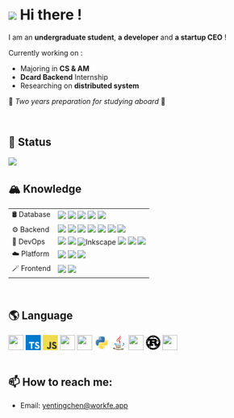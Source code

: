 # <img src="https://media.giphy.com/media/hvRJCLFzcasrR4ia7z/giphy.gif" width="35"> Hi there !

<div>
  <p>
    I am an 
    <strong>undergraduate student</strong>, 
    <strong>a developer</strong> and 
    <strong>a startup CEO</strong> !
  </p>
  Currently working on :
  <ul>
    <li>Majoring in <strong>CS & AM</strong></li>
    <li><strong>Dcard Backend</strong> Internship</li>
    <li>Researching on <strong>distributed system</strong></li>
  </ul>
  <p>
    🛫 <em>Two years preparation for studying aboard</em> 🛫
  </p>
</div>
<br>

## 📜 Status
<p>
  <img src="https://github-readme-stats.vercel.app/api?username=DenChenn&show_icons=true&count_private=true&include_all_commits=true&theme=highcontrast" />
</p>


## 🏔 Knowledge
<table>
  <tr>
    <td>🛢 Database</td>
    <td>
      <img src="https://img.shields.io/badge/MongoDB-47A248?logo=MongoDB&logoColor=white"/>
      <img src="https://img.shields.io/badge/PostgreSQL-4169E1?logo=PostgreSQL&logoColor=white"/>
      <img src="https://img.shields.io/badge/Redis-DC382D?logo=Redis&logoColor=white"/>
      <img src="https://img.shields.io/badge/MySQL-4479A1?logo=MySQL&logoColor=white"/>
      <img src="https://img.shields.io/badge/Prometheus-E6522C?logo=Prometheus&logoColor=white"/>
    </td>
  </tr>
  <tr>
    <td>⚙️ Backend</td>
    <td>
      <img src="https://custom-icon-badges.herokuapp.com/badge/-Gin-00ADD8?logo=gin&logoColor=white"/> 
      <img src="https://img.shields.io/badge/GraphQL-E10098?logo=GraphQL&logoColor=white"/>
      <img src="https://img.shields.io/badge/Apache Maven-C71A36?logo=Apache Maven&logoColor=white"/>
      <img src="https://img.shields.io/badge/Django-092E20?logo=Django&logoColor=white"/>
      <img src="https://img.shields.io/badge/RabbitMQ-FF6600?logo=RabbitMQ&logoColor=white"/>
      <img src="https://img.shields.io/badge/Kafka-231F20?logo=Apache Kafka&logoColor=white"/>
      <img src="https://img.shields.io/badge/Pulsar-188FFF?logo=Apache Pulsar&logoColor=white"/>
    </td>
  </tr>
  <tr>
    <td>🚀 DevOps</td>
    <td>
      <img src="https://img.shields.io/badge/Kubernetes-326CE5?logo=Kubernetes&logoColor=white"/>
      <img src="https://img.shields.io/badge/Docker-2496ED?logo=docker&logoColor=white"/>
      <img src="https://img.shields.io/badge/GitHub Actions-2088FF?logo=GitHub Actions&logoColor=white" alt="Inkscape"/>
      <img src="https://img.shields.io/badge/CircleCI-343434?logo=CircleCI&logoColor=white"/>
      <img src="https://img.shields.io/badge/semantic release-494949?logo=semantic-release&logoColor=white"/>
      <img src="https://img.shields.io/badge/Pulumi-8A3391?logo=Pulumi&logoColor=white"/>
    </td>
  </tr>
  <tr>
    <td>☁️ Platform</td>
    <td>
      <img src="https://img.shields.io/badge/Google Cloud-4285F4?logo=Google Cloud&logoColor=white"/>
      <img src="https://img.shields.io/badge/Azure Cloud-0078D7?logo=Azure DevOps&logoColor=white"/>
      <img src="https://img.shields.io/badge/PlanetScale-000000?logo=PlanetScale&logoColor=white"/>
    </td>
  </tr>
  <tr>
    <td>🪄️ Frontend</td>
    <td>
      <img src="https://img.shields.io/badge/React-61DAFB?logo=React&logoColor=white"/>
      <img src="https://img.shields.io/badge/CSS3-1572B6?logo=CSS3&logoColor=white"/>
    </td>
  </tr>
</table>
<br>

## 🌎 Language
<div>
  <code><img height="30" width="30" src="https://blog.golang.org/go-brand/Go-Logo/SVG/Go-Logo_Blue.svg"></code>
  <code><img height="30" width="30" src="https://raw.githubusercontent.com/github/explore/80688e429a7d4ef2fca1e82350fe8e3517d3494d/topics/typescript/typescript.png"></code>
  <code><img height="30" width="30" src="https://raw.githubusercontent.com/github/explore/80688e429a7d4ef2fca1e82350fe8e3517d3494d/topics/javascript/javascript.png"></code>
  <code><img height="30" width="30" src="https://raw.githubusercontent.com/isocpp/logos/master/cpp_logo.svg"></code>
  <code><img height="30" width="30" src="https://upload.wikimedia.org/wikipedia/commons/archive/3/35/20190417225046%21The_C_Programming_Language_logo.svg"></code>
  <code><img height="30" width="30" src="https://raw.githubusercontent.com/devicons/devicon/master/icons/python/python-original.svg"></code>
  <code><img height="30" width="30" src="https://raw.githubusercontent.com/viruzvz/logos-svg/master/java.svg"></code>
  <code><img height="30" width="30" src="https://cdn.iconscout.com/icon/free/png-256/css-131-722685.png"></code>
  <code><img height="30" width="30" src="https://raw.githubusercontent.com/rust-lang/rust-artwork/master/logo/rust-logo-blk.svg"></code>
  <code><img height="30" width="30" src="https://profilinator.rishav.dev/skills-assets/gnu_bash-icon.svg"></code>
</div>
<br>

## 📫 How to reach me:
* Email: yentingchen@workfe.app 

